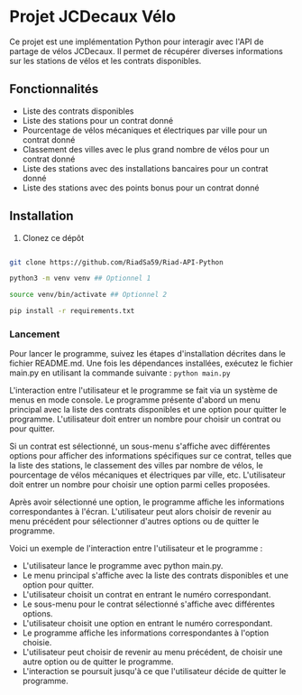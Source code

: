 # Projet JCDecaux Vélo

Ce projet est une implémentation Python pour interagir avec l'API de partage de vélos JCDecaux. Il permet de récupérer diverses informations sur les stations de vélos et les contrats disponibles.

## Fonctionnalités

- Liste des contrats disponibles
- Liste des stations pour un contrat donné
- Pourcentage de vélos mécaniques et électriques par ville pour un contrat donné
- Classement des villes avec le plus grand nombre de vélos pour un contrat donné
- Liste des stations avec des installations bancaires pour un contrat donné
- Liste des stations avec des points bonus pour un contrat donné

## Installation

1. Clonez ce dépôt

```bash

git clone https://github.com/RiadSa59/Riad-API-Python

python3 -m venv venv ## Optionnel 1 

source venv/bin/activate ## Optionnel 2 

pip install -r requirements.txt

```


### Lancement 

<p>

Pour lancer le programme, suivez les étapes d'installation décrites dans le fichier README.md. Une fois les dépendances installées, exécutez le fichier main.py en utilisant la commande suivante : `python main.py`

</p>

<p>

L'interaction entre l'utilisateur et le programme se fait via un système de menus en mode console. Le programme présente d'abord un menu principal avec la liste des contrats disponibles et une option pour quitter le programme. L'utilisateur doit entrer un nombre pour choisir un contrat ou pour quitter.

Si un contrat est sélectionné, un sous-menu s'affiche avec différentes options pour afficher des informations spécifiques sur ce contrat, telles que la liste des stations, le classement des villes par nombre de vélos, le pourcentage de vélos mécaniques et électriques par ville, etc. L'utilisateur doit entrer un nombre pour choisir une option parmi celles proposées.

Après avoir sélectionné une option, le programme affiche les informations correspondantes à l'écran. L'utilisateur peut alors choisir de revenir au menu précédent pour sélectionner d'autres options ou de quitter le programme.

Voici un exemple de l'interaction entre l'utilisateur et le programme :

- L'utilisateur lance le programme avec python main.py.
- Le menu principal s'affiche avec la liste des contrats disponibles et une option pour quitter.
- L'utilisateur choisit un contrat en entrant le numéro correspondant.
- Le sous-menu pour le contrat sélectionné s'affiche avec différentes options.
- L'utilisateur choisit une option en entrant le numéro correspondant.
- Le programme affiche les informations correspondantes à l'option choisie.
- L'utilisateur peut choisir de revenir au menu précédent, de choisir une autre option ou de quitter le programme.
- L'interaction se poursuit jusqu'à ce que l'utilisateur décide de quitter le programme.

</p>